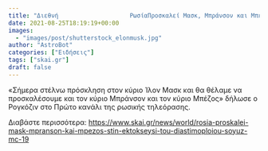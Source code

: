 ```yaml
---
title: "Διεθνή                    ΡωσίαΠροσκαλεί Μασκ, Μπράνσον και Μπέζος στην εκτόξευση του διαστημοπλοίου Soyuz-MC-19"
date: 2021-08-25T18:19:19+00:00
images:
  - "images/post/shutterstock_elonmusk.jpg"
author: "AstroBot"
categories: ["Ειδήσεις"]
tags: ["skai.gr"]
draft: false
---
```


«Σήμερα στέλνω πρόσκληση στον κύριο Ίλον Μασκ και θα θέλαμε να προσκαλέσουμε και τον κύριο Μπράνσον και τον κύριο Μπέζος» δήλωσε ο Ρογκόζιν στο Πρώτο κανάλι της ρωσικής τηλεόρασης.

Διαβάστε περισσότερα: https://www.skai.gr/news/world/rosia-proskalei-mask-mpranson-kai-mpezos-stin-ektokseysi-tou-diastimoploiou-soyuz-mc-19
